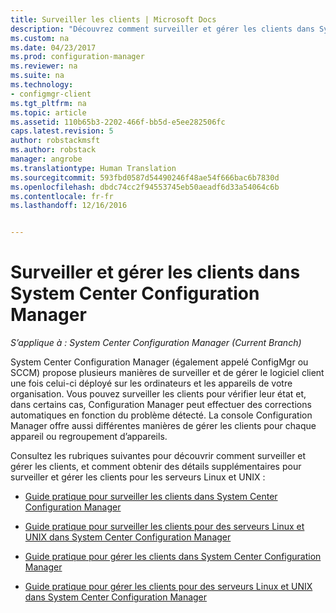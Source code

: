 ```yaml
---
title: Surveiller les clients | Microsoft Docs
description: "Découvrez comment surveiller et gérer les clients dans System Center Configuration Manager."
ms.custom: na
ms.date: 04/23/2017
ms.prod: configuration-manager
ms.reviewer: na
ms.suite: na
ms.technology:
- configmgr-client
ms.tgt_pltfrm: na
ms.topic: article
ms.assetid: 110b65b3-2202-466f-bb5d-e5ee282506fc
caps.latest.revision: 5
author: robstackmsft
ms.author: robstack
manager: angrobe
ms.translationtype: Human Translation
ms.sourcegitcommit: 593fbd0587d54490246f48ae54f666bac6b7830d
ms.openlocfilehash: dbdc74cc2f94553745eb50aeadf6d33a54064c6b
ms.contentlocale: fr-fr
ms.lasthandoff: 12/16/2016


---
```

# <a name="monitor-and-manage-clients-in-system-center-configuration-manager"></a>Surveiller et gérer les clients dans System Center Configuration Manager

*S’applique à : System Center Configuration Manager (Current Branch)*

System Center Configuration Manager (également appelé ConfigMgr ou SCCM) propose plusieurs manières de surveiller et de gérer le logiciel client une fois celui-ci déployé sur les ordinateurs et les appareils de votre organisation.  Vous pouvez surveiller les clients pour vérifier leur état et, dans certains cas, Configuration Manager peut effectuer des corrections automatiques en fonction du problème détecté. La console Configuration Manager offre aussi différentes manières de gérer les clients pour chaque appareil ou regroupement d’appareils.  

 Consultez les rubriques suivantes pour découvrir comment surveiller et gérer les clients, et comment obtenir des détails supplémentaires pour surveiller et gérer les clients pour les serveurs Linux et UNIX :  

-   [Guide pratique pour surveiller les clients dans System Center Configuration Manager](../../../core/clients/manage/monitor-clients.md)  

-   [Guide pratique pour surveiller les clients pour des serveurs Linux et UNIX dans System Center Configuration Manager](../../../core/clients/manage/monitor-clients-for-linux-and-unix-servers.md)  

-   [Guide pratique pour gérer les clients dans System Center Configuration Manager](../../../core/clients/manage/manage-clients.md)  

-   [Guide pratique pour gérer les clients pour des serveurs Linux et UNIX dans System Center Configuration Manager](../../../core/clients/manage/manage-clients-for-linux-and-unix-servers.md)  

